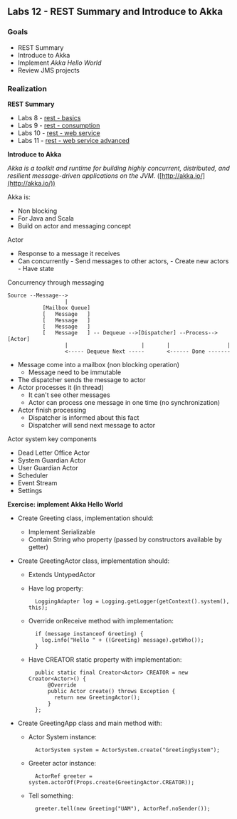 ## Labs 12 - REST Summary and Introduce to Akka  ##

### Goals ###
- REST Summary
- Introduce to Akka
- Implement *Akka Hello World*
- Review JMS projects

### Realization ###

**REST Summary**

- Labs 8 - [rest - basics](8-rest-basics/README.md)
- Labs 9 - [rest - consumption](9-rest-consumption/README.md)
- Labs 10 - [rest - web service](https://github.com/bsodzik/distributed-java-intro/blob/master/10-rest-web-service/README.md)
- Labs 11 - [rest - web service advanced](https://github.com/bsodzik/distributed-java-intro/blob/master/11-rest-web-service-advanced/README.md)

**Introduce to Akka**

*Akka is a toolkit and runtime for building highly concurrent, distributed, and resilient message-driven applications on the JVM.* ([http://akka.io/](http://akka.io/))

Akka is:
- Non blocking
- For Java and Scala
- Build on actor and messaging concept

Actor
- Response to a message it receives
- Can concurrently 
	  - Send messages to other actors, 
		- Create new actors
		- Have state

Concurrency through messaging
```
Source --Message-->
                  | 
           [Mailbox Queue]
           [   Message   ]
           [   Message   ]			
           [   Message   ]
           [   Message   ] -- Dequeue -->[Dispatcher] --Process--> [Actor]
                  |                       |       |                  |
                  <----- Dequeue Next -----       <------ Done -------	
```

- Message come into a mailbox (non blocking operation)
	- Message need to be immutable
- The dispatcher sends the message to actor
- Actor processes it (in thread)
	- It can't see other messages
	- Actor can process one message in one time (no synchronization)
- Actor finish processing
	- Dispatcher is informed about this fact
	- Dispatcher will send next message to actor

Actor system key components
- Dead Letter Office Actor
- System Guardian Actor
- User Guardian Actor
- Scheduler
- Event Stream
- Settings

**Exercise: implement Akka Hello World**

- Create Greeting class, implementation should:
	- Implement Serializable
	- Contain String who property (passed by constructors available by getter)

- Create GreetingActor class, implementation should:
	- Extends UntypedActor
	- Have log property:

			LoggingAdapter log = Logging.getLogger(getContext().system(), this);

	- Override onReceive method with implementation:

			if (message instanceof Greeting) {
			  log.info("Hello " + ((Greeting) message).getWho());
			}

	- Have CREATOR static property with implementation:
	
			public static final Creator<Actor> CREATOR = new Creator<Actor>() {
			    @Override
			    public Actor create() throws Exception {
			      return new GreetingActor();
			    }
			};

- Create GreetingApp class and main method with:

	- Actor System instance:

			ActorSystem system = ActorSystem.create("GreetingSystem");
	
	- Greeter actor instance:

			ActorRef greeter = system.actorOf(Props.create(GreetingActor.CREATOR));

	- Tell something:
		
			greeter.tell(new Greeting("UAM"), ActorRef.noSender());


